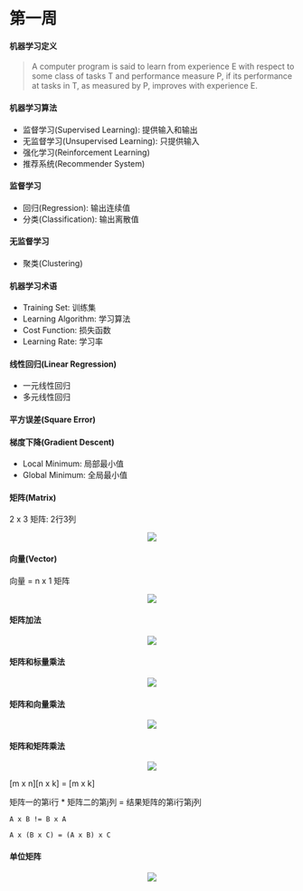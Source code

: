 # 第一周

#### 机器学习定义

> A computer program is said to learn from experience E with respect to some class of tasks T and performance measure P, if its performance at tasks in T, as measured by P, improves with experience E.

#### 机器学习算法

* 监督学习(Supervised Learning): 提供输入和输出
* 无监督学习(Unsupervised Learning): 只提供输入
* 强化学习(Reinforcement Learning)
* 推荐系统(Recommender System)

#### 监督学习

* 回归(Regression): 输出连续值
* 分类(Classification): 输出离散值

#### 无监督学习

* 聚类(Clustering)

#### 机器学习术语

* Training Set: 训练集
* Learning Algorithm: 学习算法
* Cost Function: 损失函数
* Learning Rate: 学习率

#### 线性回归(Linear Regression)

* 一元线性回归
* 多元线性回归

#### 平方误差(Square Error)

#### 梯度下降(Gradient Descent)

* Local Minimum: 局部最小值
* Global Minimum: 全局最小值

#### 矩阵(Matrix)

2 x 3 矩阵: 2行3列

<div align="center"><img src="http://latex.codecogs.com/svg.latex?M&space;=&space;\begin{bmatrix}&space;1&space;&&space;2&space;&&space;3&space;\\&space;4&space;&&space;5&space;&&space;6&space;\end{bmatrix}" /></a></div>

#### 向量(Vector)

向量 = n x 1 矩阵

<div align="center"><img src="http://latex.codecogs.com/svg.latex?v&space;=&space;\begin{bmatrix}&space;1&space;\\&space;2&space;\\&space;3&space;\end{bmatrix}" /></a></div>

#### 矩阵加法

<div align="center"><img src="http://latex.codecogs.com/svg.latex?\begin{bmatrix}&space;1&space;&&&space;2\\&space;3&space;&&&space;4&space;\end{bmatrix}&plus;\begin{bmatrix}&space;1&space;&&&space;2\\&space;3&space;&&&space;4&space;\end{bmatrix}=\begin{bmatrix}&space;2&space;&&&space;4\\&space;6&space;&&&space;8&space;\end{bmatrix}" /></a></div>

#### 矩阵和标量乘法

<div align="center"><img src="http://latex.codecogs.com/svg.latex?3&space;\ast&space;\begin{bmatrix}&space;1\\&space;2\\&space;3&space;\end{bmatrix}=\begin{bmatrix}&space;3\\&space;6\\&space;9&space;\end{bmatrix}" /></a></div>

#### 矩阵和向量乘法

<div align="center"><img src="http://latex.codecogs.com/svg.latex?\begin{bmatrix}&space;1&space;&&&space;2\\&space;3&space;&&&space;4&space;\end{bmatrix}\begin{bmatrix}&space;1\\&space;2&space;\end{bmatrix}=\begin{bmatrix}&space;5\\&space;11&space;\end{bmatrix}" /></a></div>

#### 矩阵和矩阵乘法

<div align="center"><img src="http://latex.codecogs.com/svg.latex?\begin{bmatrix}&space;1&space;&&&space;2&space;&&&space;3\\&space;4&space;&&&space;5&space;&&&space;6&space;\end{bmatrix}\begin{bmatrix}&space;1&space;&&&space;2\\&space;3&space;&&&space;4\\&space;5&space;&&&space;6&space;\end{bmatrix}=\begin{bmatrix}&space;22&space;&&&space;28\\&space;49&space;&&&space;64&space;\end{bmatrix}" /></a></div>

[m x n][n x k] = [m x k]

矩阵一的第i行 * 矩阵二的第j列 = 结果矩阵的第i行第j列

```A x B != B x A```

```A x (B x C) = (A x B) x C```

#### 单位矩阵

<div align="center"><img src="http://latex.codecogs.com/svg.latex?\begin{bmatrix}&space;1&space;&&&space;0&space;&&&space;0\\&space;0&space;&&&space;1&space;&&&space;0\\&space;0&space;&&&space;0&space;&&&space;1&space;\end{bmatrix}" /></a></div>

